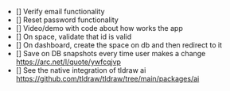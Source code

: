 - [] Verify email functionality
- [] Reset password functionality
- [] Video/demo with code about how works the app
- [] On space, validate that id is valid
- [] On dashboard, create the space on db and then redirect to it
- [] Save on DB snapshots every time user makes a change https://arc.net/l/quote/ywfcqjvp
- [] See the native integration of tldraw ai https://github.com/tldraw/tldraw/tree/main/packages/ai